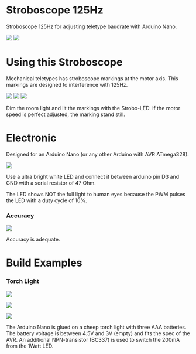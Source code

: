 # Stroboscope 125Hz

Stroboscope 125Hz for adjusting teletype baudrate with Arduino Nano.

![](img/StroboPCB.jpg)
![](img/StroboFinish.jpg)

# Using this Stroboscope

Mechanical teletypes has stroboscope markings at the motor axis. This markings are designed to interference with 125Hz.

![](img/StroboFS1.jpg)
![](img/StroboFS2.jpg)
![](img/StroboFS3.jpg)

Dim the room light and lit the markings with the Strobo-LED. If the motor speed is perfect adjusted, the marking stand still.

# Electronic

Designed for an Arduino Nano (or any other Arduino with AVR ATmega328).

![](img/Strobo125.png)

Use a ultra bright white LED and connect it between arduino pin D3 and GND with a serial resistor of 47 Ohm. 

The LED shows NOT the full light to human eyes because the PWM pulses the LED with a duty cycle of 10%.

### Accuracy

![](img/StroboMeas.jpg)

Accuracy is adequate.

# Build Examples

### Torch Light

![](img/StroboFunzel1.jpg)

![](img/StroboFunzel2.jpg)

![](img/StroboFunzel3.jpg)

The Arduino Nano is glued on a cheep torch light with three AAA batteries. The battery voltage is between 4.5V and 3V (empty) and fits the spec of the AVR.
An additional NPN-transistor (BC337) is used to switch the 200mA from the 1Watt LED.
